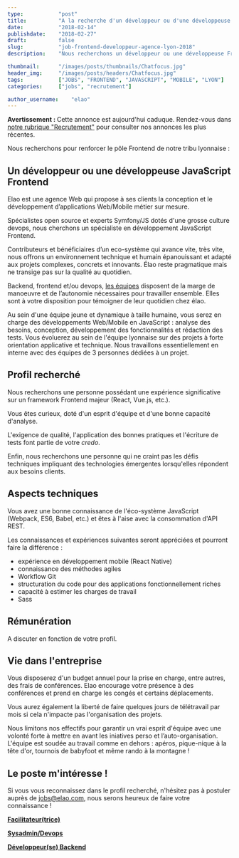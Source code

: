```yaml
---
type:           "post"
title:          "A la recherche d'un développeur ou d'une développeuse Frontend pour notre agence de Lyon"
date:           "2018-02-14"
publishdate:    "2018-02-27"
draft:          false
slug:           "job-frontend-developpeur-agence-lyon-2018"
description:    "Nous recherchons un développeur ou une développeuse Frontend pour notre agence de Lyon."

thumbnail:      "/images/posts/thumbnails/Chatfocus.jpg"
header_img:     "/images/posts/headers/Chatfocus.jpg"
tags:           ["JOBS", "FRONTEND", "JAVASCRIPT", "MOBILE", "LYON"]
categories:     ["jobs", "recrutement"]

author_username:    "elao"
---
```


<div class="disclaimer">
	<strong class="disclaimer__title">Avertissement : </strong>
	Cette annonce est aujourd'hui caduque. Rendez-vous dans <a href="/fr/categories/recrutement/">notre rubrique "Recrutement"</a> pour consulter nos annonces les plus récentes.
</div>

<!--more-->

Nous recherchons pour renforcer le pôle Frontend de notre tribu lyonnaise :

## Un développeur ou une développeuse JavaScript Frontend

Elao est une agence Web qui propose à ses clients la conception et le développement d’applications Web/Mobile métier sur mesure.

Spécialistes open source et experts Symfony/JS dotés d'une grosse culture devops, nous cherchons un spécialiste en développement JavaScript Frontend.

Contributeurs et bénéficiaires d’un eco-système qui avance vite, très vite, nous offrons un environnement technique et humain épanouissant et adapté aux projets complexes, concrets et innovants. Élao reste pragmatique mais ne transige pas sur la qualité au quotidien.

Backend, frontend et/ou devops, [les équipes](https://www.elao.com/fr/la-tribu) disposent de la marge de manoeuvre et de l’autonomie nécessaires pour travailler ensemble. Elles sont à votre disposition pour témoigner de leur quotidien chez élao.

Au sein d'une équipe jeune et dynamique à taille humaine, vous serez en charge des développements Web/Mobile en JavaScript : analyse des besoins, conception, développement des fonctionnalités et rédaction des tests. Vous évoluerez au sein de l'équipe lyonnaise sur des projets à forte orientation applicative et technique. Nous travaillons essentiellement en interne avec des équipes de 3 personnes dédiées à un projet.

## Profil recherché

Nous recherchons une personne possédant une expérience significative sur un framework Frontend majeur (React, Vue.js, etc.).

Vous êtes curieux, doté d'un esprit d'équipe et d'une bonne capacité d'analyse.

L'exigence de qualité, l'application des bonnes pratiques et l'écriture de tests font partie de votre _credo_.

Enfin, nous recherchons une personne qui ne craint pas les défis techniques impliquant des technologies émergentes lorsqu'elles répondent aux besoins clients.

## Aspects techniques

Vous avez une bonne connaissance de l'éco-système JavaScript (Webpack, ES6, Babel, etc.) et êtes à l'aise avec la consommation d'API REST.

Les connaissances et expériences suivantes seront appréciées et pourront faire la différence :

- expérience en développement mobile (React Native)
- connaissance des méthodes agiles
- Workflow Git
- structuration du code pour des applications fonctionnellement riches
- capacité à estimer les charges de travail
- Sass

## Rémunération

A discuter en fonction de votre profil.

## Vie dans l'entreprise

Vous disposerez d'un budget annuel pour la prise en charge, entre autres, des frais de conférences. Elao encourage votre présence à des conférences et prend en charge les congés et certains déplacements.

Vous aurez également la liberté de faire quelques jours de télétravail par mois si cela n'impacte pas l'organisation des projets.

Nous limitons nos effectifs pour garantir un vrai esprit d'équipe avec une volonté forte à mettre en avant les iniatives perso et l’auto-organisation. L'équipe est soudée au travail comme en dehors : apéros, pique-nique à la tête d'or, tournois de babyfoot et même rando à la montagne !

## Le poste m'intéresse !

Si vous vous reconnaissez dans le profil recherché, n'hésitez pas à postuler auprès de jobs@elao.com, nous serons heureux de faire votre connaissance !

[**Facilitateur(trice)**](/fr/elao/job-facilitateur-agence-lyon-2018)

[**Sysadmin/Devops**](/fr/elao/job-adminsys-agence-lyon-2018)

[**Développeur(se) Backend**](/fr/elao/job-developpeur-backend-agence-lyon-2018)

